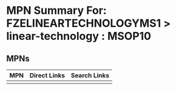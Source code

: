 



# MPN Summary For: FZELINEARTECHNOLOGYMS1 > linear-technology : MSOP10

## MPNs
  

|MPN|Direct Links|Search Links|
| :--- | :--- | :--- |
||||
